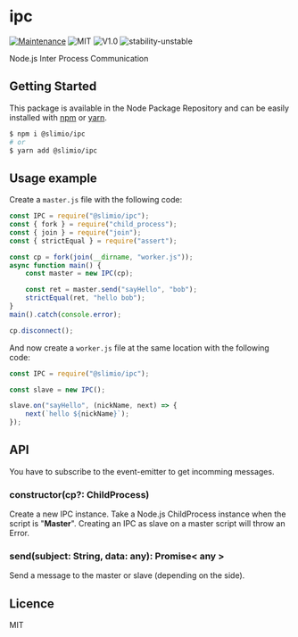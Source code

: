 # ipc
[![Maintenance](https://img.shields.io/badge/Maintained%3F-yes-green.svg)](https://github.com/SlimIO/is/commit-activity)
![MIT](https://img.shields.io/github/license/mashape/apistatus.svg)
![V1.0](https://img.shields.io/badge/version-0.1.0-blue.svg)
![stability-unstable](https://img.shields.io/badge/stability-unstable-yellow.svg)

Node.js Inter Process Communication

## Getting Started

This package is available in the Node Package Repository and can be easily installed with [npm](https://docs.npmjs.com/getting-started/what-is-npm) or [yarn](https://yarnpkg.com).

```bash
$ npm i @slimio/ipc
# or
$ yarn add @slimio/ipc
```

## Usage example

Create a `master.js` file with the following code:
```js
const IPC = require("@slimio/ipc");
const { fork } = require("child_process");
const { join } = require("join");
const { strictEqual } = require("assert");

const cp = fork(join(__dirname, "worker.js"));
async function main() {
    const master = new IPC(cp);

    const ret = master.send("sayHello", "bob");
    strictEqual(ret, "hello bob");
}
main().catch(console.error);

cp.disconnect();
```

And now create a `worker.js` file at the same location with the following code:
```js
const IPC = require("@slimio/ipc");

const slave = new IPC();

slave.on("sayHello", (nickName, next) => {
    next(`hello ${nickName}`);
});
```

## API
You have to subscribe to the event-emitter to get incomming messages.

### constructor(cp?: ChildProcess)
Create a new IPC instance. Take a Node.js ChildProcess instance when the script is "**Master**". Creating an IPC as slave on a master script will throw an Error.

### send(subject: String, data: any): Promise< any >
Send a message to the master or slave (depending on the side).

## Licence
MIT
